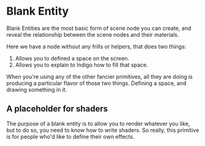 # Blank Entity

Blank Entities are the most basic form of scene node you can create, and reveal the relationship between the scene nodes and their materials.

Here we have a node without any frills or helpers, that does two things:

1. Allows you to defined a space on the screen.
2. Allows you to explain to Indigo how to fill that space.

When you're using any of the other fancier primitives, all they are doing is producing a particular flavor of those two things. Defining a space, and drawing something in it.

## A placeholder for shaders

The purpose of a blank entity is to allow you to render whatever you like, but to do so, you need to know how to write shaders. So really, this primitive is for people who'd like to define their own effects.
